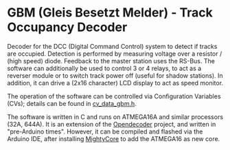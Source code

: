 # GBM (Gleis Besetzt Melder) - Track Occupancy Decoder
Decoder for the DCC (Digital Command Control) system to detect if tracks are occupied. Detection is performed by measuring voltage over a resistor / (high speed) diode. Feedback to the master station uses the RS-Bus. The software can additionally be used to control 3 or 4 relays, to act as a reverser module or to switch track power off (useful for shadow stations). In addition, it can drive a (2x16 character) LCD display to act as speed monitor.

The operation of the software can be controlled via Configuration Variables (CVs); details can be found in [cv_data_gbm.h](cv_data_gbm.h).

The software is written in C and runs on ATMEGA16A and similar processors (32A, 644A). It is an extension of the [Opendecoder](https://www.opendcc.de/index_e.html) project, and written in "pre-Arduino times". However, it can be compiled and flashed via the Arduino IDE, after installing [MightyCore](https://github.com/MCUdude/MightyCore) to add the ATMEGA16 as new core.
